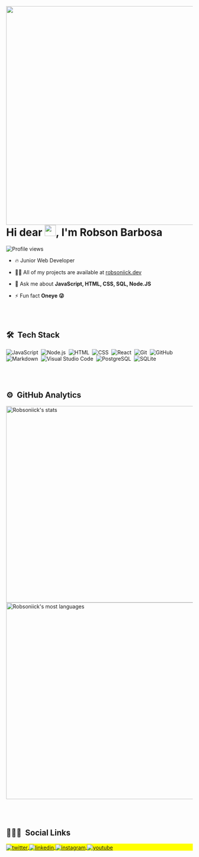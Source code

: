 <img align="right" height="590em" src="https://gist.githubusercontent.com/robsoniick/9c16ad18b7a5a26056cf44c18dfda3f2/raw/12c27ff25ae9bf8520841b541adcabe25a633000/gitcard.svg"/>
<h1 align="left">Hi dear <img src="https://raw.githubusercontent.com/kaueMarques/kaueMarques/master/hi.gif" width="30px">, I'm Robson Barbosa</h1>
<p align="left"> <img src="https://komarev.com/ghpvc/?username=maykbrito&color=yellow" alt="Profile views" /> </p>

- 🔥 Junior Web Developer  

- 👨‍💻 All of my projects are available at [robsoniick.dev](https://robsoniick.dev)

- 💬 Ask me about **JavaScript, HTML, CSS, SQL, Node.JS**

- ⚡ Fun fact **Oneye 😜**

<br><br>

## 🛠 &nbsp;Tech Stack

![JavaScript](https://img.shields.io/badge/-JavaScript-05122A?style=flat&logo=javascript)&nbsp;
![Node.js](https://img.shields.io/badge/-Node.js-05122A?style=flat&logo=node.js)&nbsp;
![HTML](https://img.shields.io/badge/-HTML-05122A?style=flat&logo=HTML5)&nbsp;
![CSS](https://img.shields.io/badge/-CSS-05122A?style=flat&logo=CSS3&logoColor=1572B6)&nbsp;
![React](https://img.shields.io/badge/-React-05122A?style=flat&logo=react)&nbsp;
![Git](https://img.shields.io/badge/-Git-05122A?style=flat&logo=git)&nbsp;
![GitHub](https://img.shields.io/badge/-GitHub-05122A?style=flat&logo=github)&nbsp;
![Markdown](https://img.shields.io/badge/-Markdown-05122A?style=flat&logo=markdown)&nbsp;
![Visual Studio Code](https://img.shields.io/badge/-Visual%20Studio%20Code-05122A?style=flat&logo=visual-studio-code&logoColor=007ACC)&nbsp;
![PostgreSQL](https://img.shields.io/badge/-PostgreSQL-05122A?style=flat&logo=postgresql)&nbsp;
![SQLite](https://img.shields.io/badge/-SQLite-05122A?style=flat&logo=sqlite)&nbsp;

<br><br>

## ⚙️ &nbsp;GitHub Analytics

<p align="left">
<img width="530em" src="https://github-readme-stats.vercel.app/api?username=robsoniick&show_icons=true&theme=vision-friendly-dark" alt="Robsoniick's stats"/>
<img width="530em" src="https://github-readme-stats.vercel.app/api/top-langs/?username=robsoniick&layout=compact&theme=vision-friendly-dark" alt="Robsoniick's most languages"/>
</p>

<br><br>

## 👨🏽‍🦲 &nbsp;Social Links

<p align="left" style="background:yellow">
</a>
<a href="https://mobile.twitter.com/robsoniick" target="_blank">
  <img align="center" src="https://img.shields.io/badge/-robsoniick-05122A?style=flat&logo=twitter" alt="twitter"/>  
</a>
<a href="https://www.linkedin.com/in/robson-barbosa-274032b6/" target="_blank">
  <img align="center" src="https://img.shields.io/badge/-robsoniick-05122A?style=flat&logo=linkedin" alt="linkedin"/>
</a>
<a href="https://www.instagram.com/robsoniick/" target="_blank">
 <img align="center" src="https://img.shields.io/badge/-robsoniick-05122A?style=flat&logo=instagram" alt="instagram"/>
</a>
<a href="https://www.youtube.com/channel/UCMHRNsVOzTU9KB0nD1aOSug" target="_blank">
 <img align="center" src="https://img.shields.io/badge/-robsoniick-05122A?style=flat&logo=youtube" alt="youtube"/>
</a>
</p>

<!--
**robsoniick/robsoniick** is a ✨ _special_ ✨ repository because its `README.md` (this file) appears on your GitHub profile.

Here are some ideas to get you started:

- 🔭 I’m currently working on ...
- 🌱 I’m currently learning ...
- 👯 I’m looking to collaborate on ...
- 🤔 I’m looking for help with ...
- 💬 Ask me about ...
- 📫 How to reach me: ...
- 😄 Pronouns: ...
- ⚡ Fun fact: ...
-->
